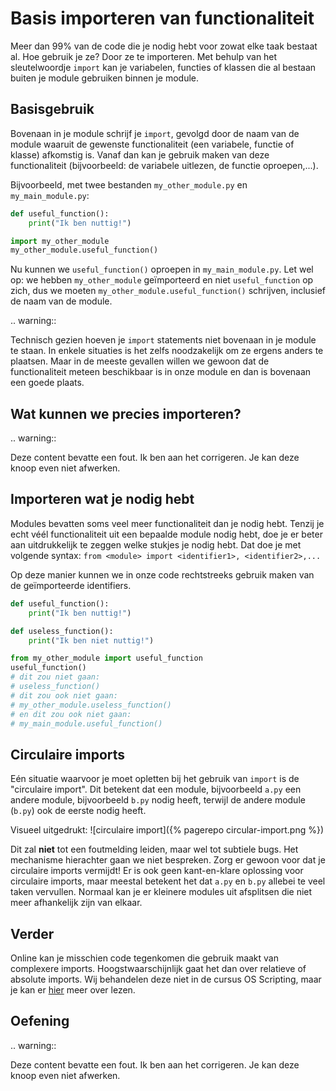 # Basis importeren van functionaliteit
Meer dan 99% van de code die je nodig hebt voor zowat elke taak bestaat al. Hoe gebruik je ze? Door ze te importeren. Met behulp van het sleutelwoordje `import` kan je variabelen, functies of klassen die al bestaan buiten je module gebruiken binnen je module.

## Basisgebruik
Bovenaan in je module schrijf je `import`, gevolgd door de naam van de module waaruit de gewenste functionaliteit (een variabele, functie of klasse) afkomstig is. Vanaf dan kan je gebruik maken van deze functionaliteit (bijvoorbeeld: de variabele uitlezen, de functie oproepen,...).

Bijvoorbeeld, met twee bestanden `my_other_module.py` en `my_main_module.py`:

```python
def useful_function():
    print("Ik ben nuttig!")
```

```python
import my_other_module
my_other_module.useful_function()
```

Nu kunnen we `useful_function()` oproepen in `my_main_module.py`. Let wel op: we hebben `my_other_module` geïmporteerd en niet `useful_function` op zich, dus we moeten `my_other_module.useful_function()` schrijven, inclusief de naam van de module.

.. warning::

   Technisch gezien hoeven je `import` statements niet bovenaan in je module te staan. In enkele situaties is het zelfs noodzakelijk om ze ergens anders te plaatsen. Maar in de meeste gevallen willen we gewoon dat de functionaliteit meteen beschikbaar is in onze module en dan is bovenaan een goede plaats.

## Wat kunnen we precies importeren?
.. warning::

   Deze content bevatte een fout. Ik ben aan het corrigeren. Je kan deze knoop even niet afwerken.

## Importeren wat je nodig hebt
Modules bevatten soms veel meer functionaliteit dan je nodig hebt. Tenzij je echt véél functionaliteit uit een bepaalde module nodig hebt, doe je er beter aan uitdrukkelijk te zeggen welke stukjes je nodig hebt. Dat doe je met volgende syntax: `from <module> import <identifier1>, <identifier2>,...`

Op deze manier kunnen we in onze code rechtstreeks gebruik maken van de geïmporteerde identifiers.

```python
def useful_function():
    print("Ik ben nuttig!")

def useless_function():
    print("Ik ben niet nuttig!")
```

```python
from my_other_module import useful_function
useful_function()
# dit zou niet gaan:
# useless_function()
# dit zou ook niet gaan:
# my_other_module.useless_function()
# en dit zou ook niet gaan:
# my_main_module.useful_function()
```

## Circulaire imports
Eén situatie waarvoor je moet opletten bij het gebruik van `import` is de "circulaire import". Dit betekent dat een module, bijvoorbeeld `a.py` een andere module, bijvoorbeeld `b.py` nodig heeft, terwijl de andere module (`b.py`) ook de eerste nodig heeft.

Visueel uitgedrukt:
![circulaire import]({% pagerepo circular-import.png %})

Dit zal **niet** tot een foutmelding leiden, maar wel tot subtiele bugs. Het mechanisme hierachter gaan we niet bespreken. Zorg er gewoon voor dat je circulaire imports vermijdt! Er is ook geen kant-en-klare oplossing voor circulaire imports, maar meestal betekent het dat `a.py` en `b.py` allebei te veel taken vervullen. Normaal kan je er kleinere modules uit afsplitsen die niet meer afhankelijk zijn van elkaar.

## Verder
Online kan je misschien code tegenkomen die gebruik maakt van complexere imports. Hoogstwaarschijnlijk gaat het dan over relatieve of absolute imports. Wij behandelen deze niet in de cursus OS Scripting, maar je kan er [hier](https://realpython.com/absolute-vs-relative-python-imports/) meer over lezen.

## Oefening
.. warning::

   Deze content bevatte een fout. Ik ben aan het corrigeren. Je kan deze knoop even niet afwerken.
